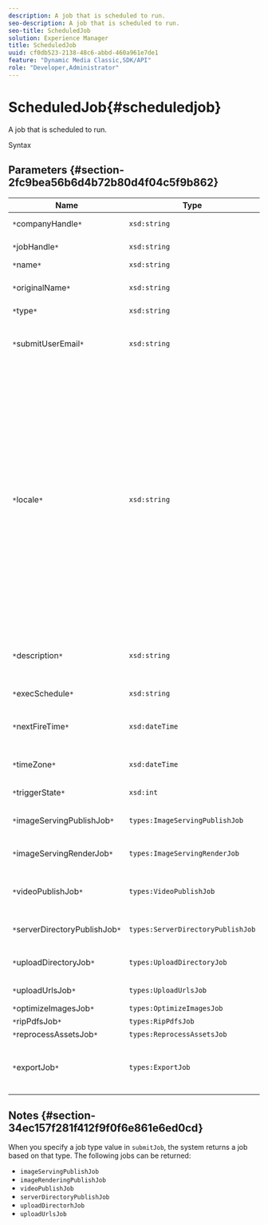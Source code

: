 ```yaml
---
description: A job that is scheduled to run.
seo-description: A job that is scheduled to run.
seo-title: ScheduledJob
solution: Experience Manager
title: ScheduledJob
uuid: cf0db523-2138-48c6-abbd-460a961e7de1
feature: "Dynamic Media Classic,SDK/API"
role: "Developer,Administrator"
---
```


# ScheduledJob{#scheduledjob}

A job that is scheduled to run.

 Syntax 

## Parameters {#section-2fc9bea56b6d4b72b80d4f04c5f9b862}

|  Name  | Type  | Description  |
|---|---|---|
|  `*`companyHandle`*`  | `xsd:string`  | Company handle.  |
|  `*`jobHandle`*`  | `xsd:string`  | Scheduled job handle.  |
|  `*`name`*`  | `xsd:string`  | Job name.  |
|  `*`originalName`*`  | `xsd:string`  | Original name of the scheduled job.  |
|  `*`type`*`  | `xsd:string`  | Job type.  |
|  `*`submitUserEmail`*`  | `xsd:string`  | The email address of the user who scheduled the job.  |
|  `*`locale`*`  | `xsd:string`  |The locale to be used for job log details and email localization. Locales are specified as `<language_code>[- <country_code>]`, where the language code is a lower-case, two-letter code as specified by ISO-639, and the optional country code is an upper-case, two-letter code as specified by ISO-3166. For example, the locale string for English (United States) would be: `en-US`.  |
|  `*`description`*`  | `xsd:string`  |A description of the job as originally specified in `submitJob`.  |
|  `*`execSchedule`*`  | `xsd:string`  | When the job is scheduled to run.  |
|  `*`nextFireTime`*`  | `xsd:dateTime`  | The date, time, and time zone when the job will be fired.  |
|  `*`timeZone`*`  | `xsd:dateTime`  | The time zone of the scheduled job.  |
|  `*`triggerState`*`  | `xsd:int`  | Choice of job trigger state.  |
|  `*`imageServingPublishJob`*`  | `types:ImageServingPublishJob`  | Job details for an image serving publish job.  |
|  `*`imageServingRenderJob`*`  | `types:ImageServingRenderJob`  | Job details for an image rendering job.  |
|  `*`videoPublishJob`*`  | `types:VideoPublishJob`  |Job details for a video publish job. See [VideoPublishJob](https://experienceleague.adobe.com/docs/dynamic-media-developer-resources/image-production-api/data-types/r-scheduled-job.html).  |
|  `*`serverDirectoryPublishJob`*`  | `types:ServerDirectoryPublishJob`  | Job details for a server directory publish job.  |
|  `*`uploadDirectoryJob`*`  | `types:UploadDirectoryJob`  | Job details for an upload directory job.  |
|  `*`uploadUrlsJob`*`  | `types:UploadUrlsJob`  | Job details for an upload URLs job.  |
|  `*`optimizeImagesJob`*`  | `types:OptimizeImagesJob`  | |
|  `*`ripPdfsJob`*`  | `types:RipPdfsJob`  | |
|  `*`reprocessAssetsJob`*`  | `types:ReprocessAssetsJob`  | |
|  `*`exportJob`*`  | `types:ExportJob`  |Allow authorized export of previously uploaded files. See [Export Job](https://experienceleague.adobe.com/docs/dynamic-media-developer-resources/image-production-api/data-types/r-scheduled-job.html).  |

## Notes {#section-34ec157f281f412f9f0f6e861e6ed0cd}

When you specify a job type value in `submitJob`, the system returns a job based on that type. The following jobs can be returned:

* `imageServingPublishJob` 
* `imageRenderingPublishJob` 
* `videoPublishJob` 
* `serverDirectoryPublishJob` 
* `uploadDirectorhJob` 
* `uploadUrlsJob`

